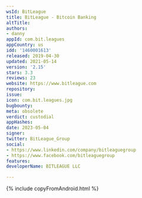 ```yaml
---
wsId: BitLeague
title: BitLeague - Bitcoin Banking
altTitle: 
authors:
- danny
appId: com.bit.leagues
appCountry: us
idd: '1460001613'
released: 2019-04-30
updated: 2021-05-14
version: '2.15'
stars: 3.3
reviews: 23
website: https://www.bitleague.com
repository: 
issue: 
icon: com.bit.leagues.jpg
bugbounty: 
meta: obsolete
verdict: custodial
appHashes: 
date: 2023-05-04
signer: 
twitter: BitLeague_Group
social:
- https://www.linkedin.com/company/bitleaguegroup
- https://www.facebook.com/bitleaguegroup
features: 
developerName: BITLEAGUE LLC

---
```


{% include copyFromAndroid.html %}
